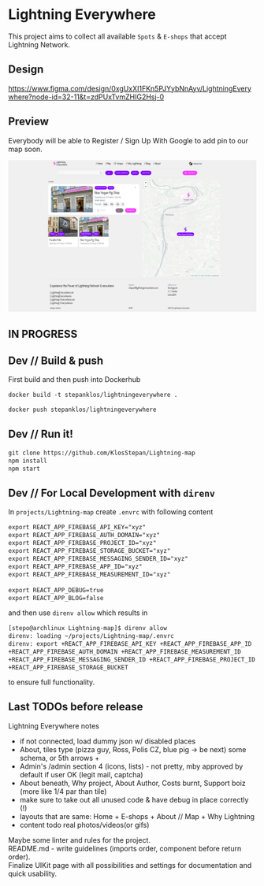 # Lightning Everywhere
This project aims to collect all available `Spots` & `E-shops` that accept Lightning Network.

## Design
https://www.figma.com/design/0xgUxXI1FKn5PJYybNnAyv/LightningEverywhere?node-id=32-11&t=zdPUxTvmZHIG2Hsj-0

## Preview
Everybody will be able to Register / Sign Up With Google to add pin to our map soon. 
<p align="center">
  <img src="src/img/LightningEverywhere.png" alt="lightningeverywhere"/>
</p>

## IN PROGRESS

## Dev // Build & push
First build and then push into Dockerhub
```
docker build -t stepanklos/lightningeverywhere .
```
```
docker push stepanklos/lightningeverywhere
```
## Dev // Run it!
```
git clone https://github.com/KlosStepan/Lightning-map
npm install
npm start
```
## Dev // For Local Development with `direnv`  
In `projects/Lightning-map` create `.envrc` with following content
```
export REACT_APP_FIREBASE_API_KEY="xyz"
export REACT_APP_FIREBASE_AUTH_DOMAIN="xyz"
export REACT_APP_FIREBASE_PROJECT_ID="xyz"
export REACT_APP_FIREBASE_STORAGE_BUCKET="xyz"
export REACT_APP_FIREBASE_MESSAGING_SENDER_ID="xyz"
export REACT_APP_FIREBASE_APP_ID="xyz"
export REACT_APP_FIREBASE_MEASUREMENT_ID="xyz"

export REACT_APP_DEBUG=true
export REACT_APP_BLOG=false
```  
and then use `direnv allow` which results in  
```
[stepo@archlinux Lightning-map]$ direnv allow
direnv: loading ~/projects/Lightning-map/.envrc
direnv: export +REACT_APP_FIREBASE_API_KEY +REACT_APP_FIREBASE_APP_ID +REACT_APP_FIREBASE_AUTH_DOMAIN +REACT_APP_FIREBASE_MEASUREMENT_ID +REACT_APP_FIREBASE_MESSAGING_SENDER_ID +REACT_APP_FIREBASE_PROJECT_ID +REACT_APP_FIREBASE_STORAGE_BUCKET
```  
to ensure full functionality.

## Last TODOs before release
Lightning Everywhere notes
- if not connected, load dummy json w/ disabled places
- About, tiles type (pizza guy, Ross, Polis CZ, blue pig -> be next) some schema, or 5th arrows +
- Admin's /admin section 4 (icons, lists) - not pretty, mby approved by default if user OK (legit mail, captcha)
- About beneath, Why project, About Author, Costs burnt, Support boiz (more like 1/4 par than tile)
- make sure to take out all unused code & have debug in place correctly (!)
- layouts that are same: Home + E-shops + About // Map + Why Lightning
- content todo real photos/videos(or gifs)  

Maybe some linter and rules for the project.  
README.md  - write guidelines (imports order, component before return order).  
Finalize UIKit page with all possibilities and settings for documentation and quick usability.

